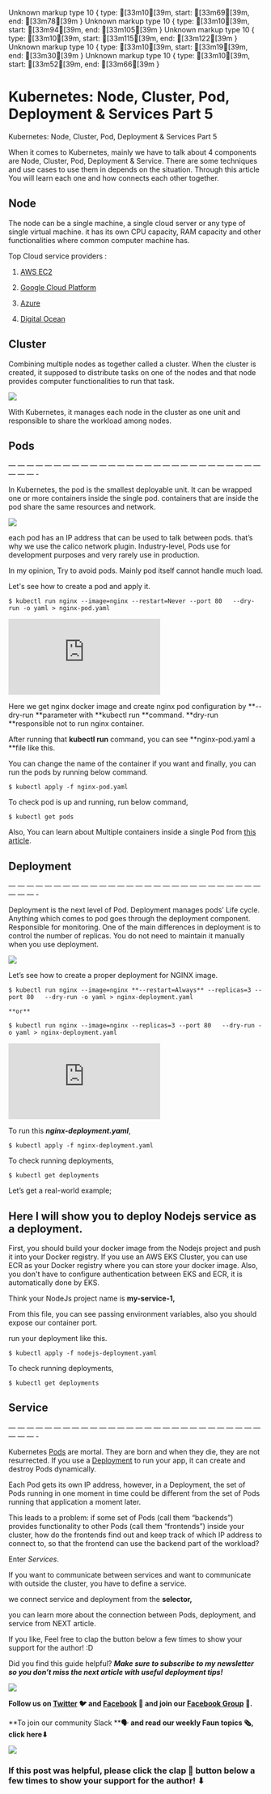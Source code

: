 Unknown markup type 10 { type: [33m10[39m, start: [33m69[39m, end: [33m78[39m }
Unknown markup type 10 { type: [33m10[39m, start: [33m94[39m, end: [33m105[39m }
Unknown markup type 10 { type: [33m10[39m, start: [33m115[39m, end: [33m122[39m }
Unknown markup type 10 { type: [33m10[39m, start: [33m19[39m, end: [33m30[39m }
Unknown markup type 10 { type: [33m10[39m, start: [33m52[39m, end: [33m66[39m }

# Kubernetes: Node, Cluster, Pod, Deployment & Services Part 5

Kubernetes: Node, Cluster, Pod, Deployment & Services Part 5

When it comes to Kubernetes, mainly we have to talk about 4 components are Node, Cluster, Pod, Deployment & Service. There are some techniques and use cases to use them in depends on the situation. Through this article You will learn each one and how connects each other together.

## Node

The node can be a single machine, a single cloud server or any type of single virtual machine. it has its own CPU capacity, RAM capacity and other functionalities where common computer machine has.

Top Cloud service providers :

1. [AWS EC2](https://aws.amazon.com/ec2/)

1. [Google Cloud Platform](https://cloud.google.com/)

1. [Azure](https://azure.microsoft.com/en-us/)

1. [Digital Ocean](https://cloud.digitalocean.com)

## Cluster

Combining multiple nodes as together called a cluster. When the cluster is created, it supposed to distribute tasks on one of the nodes and that node provides computer functionalities to run that task.

![](https://cdn-images-1.medium.com/max/2160/1*FSdHsE88glKsBdJau7yR1Q.png)

With Kubernetes, it manages each node in the cluster as one unit and responsible to share the workload among nodes.

## Pods

— — — — — — — — — — — — — — — — — — — — — — — — — — — — — — — -

In Kubernetes, the pod is the smallest deployable unit. It can be wrapped one or more containers inside the single pod. containers that are inside the pod share the same resources and network.

![](https://cdn-images-1.medium.com/max/2160/1*s_obmSDgj5PULX6BDRPdrw.png)

each pod has an IP address that can be used to talk between pods. that’s why we use the calico network plugin. Industry-level, Pods use for development purposes and very rarely use in production.

In my opinion, Try to avoid pods. Mainly pod itself cannot handle much load.

Let's see how to create a pod and apply it.

    $ kubectl run nginx --image=nginx --restart=Never --port 80   --dry-run -o yaml > nginx-pod.yaml

<iframe src="https://medium.com/media/408825536b598559b7d1f1354d1e72a9" frameborder=0></iframe>

Here we get nginx docker image and create nginx pod configuration by **--dry-run **parameter with **kubectl run **command. **dry-run **responsible not to run nginx container.

After running that **kubectl run** command, you can see **nginx-pod.yaml a **file like this.

You can change the name of the container if you want and finally, you can run the pods by running below command.

    $ kubectl apply -f nginx-pod.yaml

To check pod is up and running, run below command,

    $ kubectl get pods

Also, You can learn about Multiple containers inside a single Pod from [this article](https://www.mirantis.com/blog/multi-container-pods-and-container-communication-in-kubernetes/).

## Deployment

— — — — — — — — — — — — — — — — — — — — — — — — — — — — — — — -

Deployment is the next level of Pod. Deployment manages pods’ Life cycle. Anything which comes to pod goes through the deployment component. Responsible for monitoring. One of the main differences in deployment is to control the number of replicas. You do not need to maintain it manually when you use deployment.

![](https://cdn-images-1.medium.com/max/2000/1*8D4NNejM0N68I7YekxxzPA.png)

Let’s see how to create a proper deployment for NGINX image.

    $ kubectl run nginx --image=nginx **--restart=Always** --replicas=3 --port 80   --dry-run -o yaml > nginx-deployment.yaml

    **or**

    $ kubectl run nginx --image=nginx --replicas=3 --port 80   --dry-run -o yaml > nginx-deployment.yaml

<iframe src="https://medium.com/media/e3a3a0932c3c9bed16bab9928166e7b2" frameborder=0></iframe>

To run this ***nginx-deployment.yaml***,

    $ kubectl apply -f nginx-deployment.yaml

To check running deployments,

    $ kubectl get deployments

Let’s get a real-world example;

## Here I will show you to deploy Nodejs service as a deployment.

First, you should build your docker image from the Nodejs project and push it into your Docker registry. If you use an AWS EKS Cluster, you can use ECR as your Docker registry where you can store your docker image. Also, you don't have to configure authentication between EKS and ECR, it is automatically done by EKS.

Think your NodeJs project name is **my-service-1,**

<script src=”[https://gist.github.com/SarasaGunawardhana/6108f522f102d5cf53192fe2d4640e0f.js](https://gist.github.com/SarasaGunawardhana/6108f522f102d5cf53192fe2d4640e0f.js)"></script>

From this file, you can see passing environment variables, also you should expose our container port.

run your deployment like this.

    $ kubectl apply -f nodejs-deployment.yaml

To check running deployments,

    $ kubectl get deployments

## Service

— — — — — — — — — — — — — — — — — — — — — — — — — — — — — — — -

Kubernetes [Pods](https://kubernetes.io/docs/concepts/workloads/pods/pod-overview/) are mortal. They are born and when they die, they are not resurrected. If you use a [Deployment](https://kubernetes.io/docs/concepts/workloads/controllers/deployment/) to run your app, it can create and destroy Pods dynamically.

Each Pod gets its own IP address, however, in a Deployment, the set of Pods running in one moment in time could be different from the set of Pods running that application a moment later.

This leads to a problem: if some set of Pods (call them “backends”) provides functionality to other Pods (call them “frontends”) inside your cluster, how do the frontends find out and keep track of which IP address to connect to, so that the frontend can use the backend part of the workload?

Enter *Services*.

If you want to communicate between services and want to communicate with outside the cluster, you have to define a service.

<script src=”[https://gist.github.com/SarasaGunawardhana/27ef85a354ca90f166c204e85ab459e0.js](https://gist.github.com/SarasaGunawardhana/27ef85a354ca90f166c204e85ab459e0.js)"></script>

we connect service and deployment from the **selector,**

you can learn more about the connection between Pods, deployment, and service from NEXT article.

If you like, Feel free to clap the button below a few times to show your support for the author! :D

Did you find this guide helpful? ***Make sure to subscribe to my newsletter so you don’t miss the next article with useful deployment tips!***

![](https://cdn-images-1.medium.com/max/2000/0*Piks8Tu6xUYpF4DU)

**Follow us on [Twitter](https://twitter.com/joinfaun) **🐦** and [Facebook](https://www.facebook.com/faun.dev/) **👥** and join our [Facebook Group](https://www.facebook.com/groups/364904580892967/) **💬**.**

**To join our community Slack **🗣️ **and read our weekly Faun topics **🗞️,** click here⬇**

![](https://cdn-images-1.medium.com/max/3200/0*oSdFkACJxs5iy1oR)

### If this post was helpful, please click the clap 👏 button below a few times to show your support for the author! ⬇
